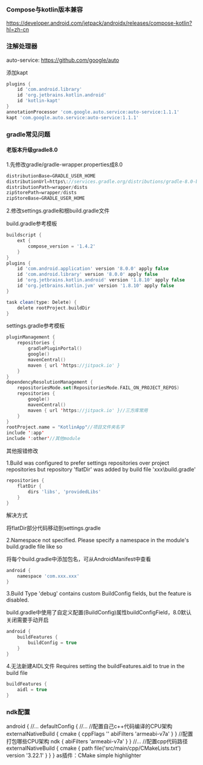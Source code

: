 ### Compose与kotlin版本兼容

https://developer.android.com/jetpack/androidx/releases/compose-kotlin?hl=zh-cn


### <a id="kapt">注解处理器</a>

auto-service: https://github.com/google/auto

添加kapt
```gradle
plugins {
    id 'com.android.library'
    id 'org.jetbrains.kotlin.android'
    id 'kotlin-kapt'
}
annotationProcessor 'com.google.auto.service:auto-service:1.1.1'
kapt 'com.google.auto.service:auto-service:1.1.1'
```

### gradle常见问题

#### 老版本升级gradle8.0

1.先修改gradle/gradle-wrapper.properties成8.0
```gradle
distributionBase=GRADLE_USER_HOME
distributionUrl=https\://services.gradle.org/distributions/gradle-8.0-bin.zip
distributionPath=wrapper/dists
zipStorePath=wrapper/dists
zipStoreBase=GRADLE_USER_HOME
```

2.修改settings.gradle和根build.gradle文件

build.gradle参考模板
```gradle
buildscript {
    ext {
        compose_version = '1.4.2'
    }
}
plugins {
    id 'com.android.application' version '8.0.0' apply false
    id 'com.android.library' version '8.0.0' apply false
    id 'org.jetbrains.kotlin.android' version '1.8.10' apply false
    id 'org.jetbrains.kotlin.jvm' version '1.8.10' apply false
}

task clean(type: Delete) {
    delete rootProject.buildDir
}
```
settings.gradle参考模板
```kotlin
pluginManagement {
    repositories {
        gradlePluginPortal()
        google()
        mavenCentral()
        maven { url 'https://jitpack.io' }
    }
}
dependencyResolutionManagement {
    repositoriesMode.set(RepositoriesMode.FAIL_ON_PROJECT_REPOS)
    repositories {
        google()
        mavenCentral()
        maven { url 'https://jitpack.io' }//三方库常用
    }
}
rootProject.name = "KotlinApp"//项目文件夹名字
include ':app'
include ':other'//其他module
```
其他报错修改

1.Build was configured to prefer settings repositories over project repositories but repository 'flatDir' was added by build file 'xxx\build.gradle'
```gradle
repositories {
    flatDir {
        dirs 'libs', 'providedLibs'
    }
}
```
解决方式

将flatDir部分代码移动到settings.gradle

2.Namespace not specified. Please specify a namespace in the module's build.gradle file like so

将每个build.gradle中添加包名，可从AndroidManifest中查看
```gradle
android {
    namespace 'com.xxx.xxx'
}
```

3.Build Type 'debug' contains custom BuildConfig fields, but the feature is disabled.

build.gradle中使用了自定义配置(BuildConfig)属性buildConfigField，8.0默认关闭需要手动开启
```gradle
android {
    buildFeatures {
        buildConfig = true
    }
}
```
4.无法新建AIDL文件
Requires setting the buildFeatures.aidl to true in the build file
```gradle
buildFeatures {
    aidl = true
}
```

### <a id="ndk_config">ndk配置</a>
android {
    //...
    defaultConfig {
        //...
        //配置自己c++代码编译的CPU架构
        externalNativeBuild {
            cmake {
                cppFlags ''
                abiFilters 'armeabi-v7a'
            }
        }
        //配置打包哪些CPU架构
        ndk {
            abiFilters 'armeabi-v7a'
        }
    }
    //...
    //配置cpp代码路径
    externalNativeBuild {
        cmake {
            path file('src/main/cpp/CMakeLists.txt')
            version '3.22.1'
        }
    }
}
as插件：CMake simple highlighter